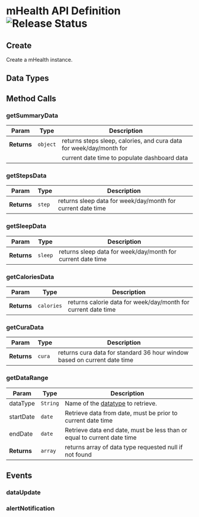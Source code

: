 # mHealth API Definition ![Release Status](https://img.shields.io/badge/Release-v0.1-green.svg)

## Create
Create a mHealth instance.

## Data Types

## Method Calls

### getSummaryData

| Param         | Type       | Description                                                               |
| ------------- | ---------- | ------------------------------------------------------------------------- |
| **Returns**   | `object`   | returns steps sleep, calories, and cura data for week/day/month for       |
| &nbsp;        | &nbsp;     | current date time to populate dashboard data                              |

### getStepsData

| Param         | Type       | Description                                                               |
| ------------- | ---------- | ------------------------------------------------------------------------- |
| **Returns**   | `step`     | returns sleep data for week/day/month for current date time               |

### getSleepData

| Param         | Type       | Description                                                               |
| ------------- | ---------- | ------------------------------------------------------------------------- |
| **Returns**   | `sleep`    | returns sleep data for week/day/month for current date time               |

### getCaloriesData

| Param         | Type       | Description                                                               |
| ------------- | ---------- | ------------------------------------------------------------------------- |
| **Returns**   | `calories` | returns calorie data for week/day/month for current date time             |

### getCuraData

| Param         | Type       | Description                                                               |
| ------------- | ---------- | ------------------------------------------------------------------------- |
| **Returns**   | `cura`     | returns cura data for standard 36 hour window based on current date time  |

### getDataRange

| Param         | Type       | Description                                                               |
| ------------- | ---------- | ------------------------------------------------------------------------- |
| dataType      | `String`   | Name of the [datatype](api#Data_Types) to retrieve.                       |
| startDate     | `date`     | Retrieve data from date, must be prior to current date time               |
| endDate       | `date`     | Retrieve data end date, must be less than or equal to current date time   |
| **Returns**   | `array`    | returns array of data type requested null if not found                    |

## Events

### dataUpdate

### alertNotification

